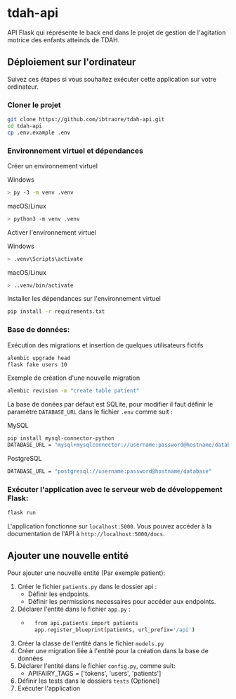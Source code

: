 # tdah-api

API Flask qui réprésente le back end dans le projet de gestion de l'agitation motrice des enfants atteinds de TDAH.

## Déploiement sur l'ordinateur

Suivez ces étapes si vous souhaitez exécuter cette application sur votre ordinateur.

### Cloner le projet

```bash
git clone https://github.com/ibtraore/tdah-api.git
cd tdah-api
cp .env.example .env
```

### Environnement virtuel et dépendances

Créer un environnement virtuel

Windows

```bash
> py -3 -m venv .venv
```

macOS/Linux

```bash
> python3 -m venv .venv
```

Activer l'environnement virtuel

Windows

```bash
> .venv\Scripts\activate
```

macOS/Linux

```bash
> ..venv/bin/activate
```

Installer les dépendances sur l'environnement virtuel

```bash
pip install -r requirements.txt
```

### Base de données:

Exécution des migrations et insertion de quelques utilisateurs fictifs

```bash
alembic upgrade head
flask fake users 10
```
Exemple de création d'une nouvelle migration 

```bash
alembic revision -m "create table patient"
```

La base de donées par défaut est SQLite, pour modifier il faut définir le paramètre `DATABASE_URL` dans le fichier `.env` comme suit :

MySQL

```bash
pip install mysql-connector-python
DATABASE_URL = "mysql+mysqlconnector://username:password@hostname/database"
```

PostgreSQL

```bash
DATABASE_URL = "postgresql://username:password@hostname/database"
```

### Exécuter l'application avec le serveur web de développement Flask:

```bash
flask run
```

L'application fonctionne sur `localhost:5000`. Vous pouvez accéder à la documentation de l'API
à `http://localhost:5000/docs`.

## Ajouter une nouvelle entité

Pour ajouter une nouvelle entité (Par exemple patient):

1. Créer le fichier `patients.py` dans le dossier api :
    - Définir les endpoints.
    - Définir les permissions necessaires pour accéder aux endpoints.
2. Déclarer l'entité dans le fichier `app.py` :
    - ```bash
        from api.patients import patients
        app.register_blueprint(patients, url_prefix='/api')
        ```
3. Créer la classe de l'entité dans le fichier `models.py`
4. Créer une migration liée à l'entité pour la création dans la base de données
5. Déclarer l'entité dans le fichier `config.py`, comme suit:
    - APIFAIRY_TAGS = ['tokens', 'users', 'patients']
6. Définir les tests dans le dossiers `tests` (Optionel)
7. Exécuter l'application
    
    